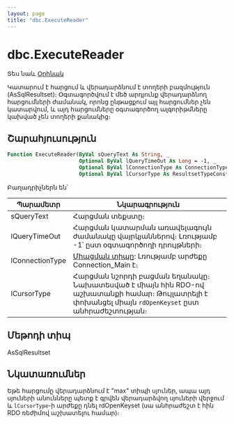 ```yaml
---
layout: page
title: "dbc.ExecuteReader"
---
```


# dbc.ExecuteReader

Տես նաև [Օրինակ](../../../Examples/AsDbc.md)

Կատարում է հարցում և վերադարձնում է տողերի բազմություն (AsSqlResultset)։
Օգտագործվում  է մեծ արդյունք վերադարձնող հարցումների ժամանակ, որոնց ընթացքում այլ հարցումներ չեն կատարվում, և այդ հարցումները օգտագործող ալգորիթմները կախված չեն տողերի քանակից։

## Շարահյուսություն

``` vb
Function ExecuteReader(ByVal sQueryText As String, _
                       Optional ByVal lQueryTimeOut As Long = -1, _
                       Optional ByVal lConnectionType As ConnectionType = Connection_Main, _
                       Optional ByVal lCursorType As ResultsetTypeConstants = rdOpenForwardOnly) As AsSqlResultset
```

Բաղադրիչներն են՝

|Պարամետր | Նկարագրություն |
|--|--|
| sQueryText | Հարցման տեքստը։ |
| lQueryTimeOut | Հարցման կատարման առավելագույն ժամանակը վայրկյաններով։ Լռությամբ -1՝ ըստ օգտագործողի դրույթների։ |
| lConnectionType | [Միացման տիպը](../../../Constants/ConnectionType.md): Լռությամբ արժեքը Connection_Main է։|
| lCursorType |  Հարցման նշորդի բացման եղանակը։ Նախատեսված է միայն հին RDO-ով աշխատանքի համար։ Թույլատրելի է փոխանցել միայն `rdOpenKeyset` ըստ անհրաժեշտության։ |

## Մեթոդի տիպ

AsSqlResultset

## Նկատառումներ
Եթե հարցումը վերադարձնում է "max" տիպի սյուներ, ապա այդ սյուների անունները պետք է գրվեն վերադարձվող սյուների վերջում և `lCursorType`-ի արժեքը դնել rdOpenKeyset (սա անհրաժեշտ է հին RDO ռեժիմով աշխատելու համար)։

